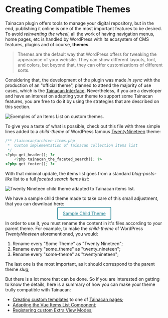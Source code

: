 # Creating Compatible Themes

Tainacan plugin offers tools to manage your digital repository, but in the end, publishing it online is one of the most important features to be desired. To avoid _reinventing the wheel_, all the work of having navigation menus, home pages, etc is handled by WordPress with its ecosystem of CMS features, plugins and of course, **themes**.

> Themes are the default way that WordPress offers for tweaking the appearance of your website. They can show different layouts, font, and colors, but beyond that, they can offer customizations of different sorts.

Considering that, the development of the plugin was made _in sync_ with the production of an "official theme", planned to attend the majority of use cases, which is the [Tainacan Interface](https://wordpress.org/themes/tainacan-interface/). Nevertheless, if you are a developer and have an interest on adapting your theme to support some Tainacan features, you are free to do it by using the strategies that are described on this section.

![Exemples of an Items List on custom themes.](/_assets/images/creating-compatible-themes.png ':class=alignwide')

To give you a taste of what is possible, check out this file with three simple lines added to a _child-theme_ of WordPress famous [TwentyNineteen](https://wordpress.org/themes/twentynineteen/ ":ignore") theme:

```php
/** /tainacan/archive-items.php
 *  Custom implementation of Tainacan collection items list
 */
<?php get_header(); ?>
    <?php tainacan_the_faceted_search(); ?>
<?php get_footer(); ?>
```

With that minimal update, the items list goes from a standard _blog-posts-like_ list to a full _faceted search items list_:

![Twenty Nineteen child theme adapted to Tainacan items list.](/_assets/images/creating-compatible-themes-2.png ':class=alignwide')

We have a sample child theme made to take care of this small adjustment, that you can download here:

<div style="width: 100%; text-align: center;">
    <a style="margin: 4px; padding: 10px 16px; color: #298596; border: 2px solid #298596; border-radius: 4px;" href="https://github.com/tainacan/tainacan-wiki/raw/master/dev/_assets/some-theme-child.zip">
        Sample Child Theme
    </a>
</div>

In order to use it, you must rename the content in it's files according to your parent theme. For example, to make the _child-theme_ of WordPress _TwentyNineteen_ aforementioned, you would:

1. Rename every "Some Theme" as "Twenty Nineteen";
2. Rename every "some_theme" as "twenty_nineteen";
3. Rename every "some-theme" as "twentynineteen";

The last one is the most important, as it should correspond to the parent theme _slug_;

But there is a lot more that can be done. So if you are interested on getting to know the details, here is a summary of how you can make your theme trully compatible with Tainacan:

- [Creating custom templates](/dev/custom-templates.md) to one of [Tainacan pages](tainacan-pages.md);
- [Adapting the Vue Items List Component](/dev/the-vue-items-list-component.md);
- [Registering custom Extra View Modes](/dev/extra-view-modes.md);
